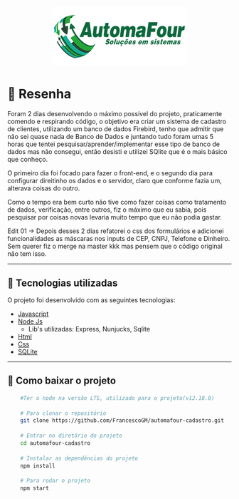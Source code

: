 <h1 align=center>
    <img src="./public/icons/logo.webp">
</h1>

# 📖 Resenha

Foram 2 dias desenvolvendo o máximo possível do projeto, praticamente comendo e respirando código, o objetivo era criar um sistema de cadastro de clientes, utilizando um banco de dados Firebird, tenho que admitir que não sei quase nada de Banco de Dados e juntando tudo foram umas 5 horas que tentei pesquisar/aprender/implementar esse tipo de banco de dados mas não consegui, então desisti e utilizei SQlite que é o mais básico que conheço.

O primeiro dia foi focado para fazer o front-end, e o segundo dia para configurar direitinho os dados e o servidor, claro que conforme fazia um, alterava coisas do outro.

Como o tempo era bem curto não tive como fazer coisas como tratamento de dados, verificação, entre outros, fiz o máximo que eu sabia, pois pesquisar por coisas novas levaria muito tempo que eu não podia gastar.

Edit 01 -> Depois desses 2 dias refatorei o css dos formulários e adicionei funcionalidades as máscaras nos inputs de CEP, CNPJ, Telefone e Dinheiro. Sem querer fiz o merge na master kkk mas pensem que o código original não tem isso.

---

## 🚀 Tecnologias utilizadas
O projeto foi desenvolvido com as seguintes tecnologias:

- [Javascript](https://developer.mozilla.org/pt-BR/docs/Web/JavaScript)
- [Node Js](https://nodejs.org/en/)
  - Lib's utilizadas: Express, Nunjucks, Sqlite  
- [Html](https://developer.mozilla.org/pt-BR/docs/Web/HTML)
- [Css](https://developer.mozilla.org/pt-BR/docs/Web/CSS)
- [SQLite](https://www.sqlite.org/index.html)

---

## 📁 Como baixar o projeto

```bash
    #Ter o node na versão LTS, utilizado para o projeto(v12.18.0)
    
    # Para clonar o repositório
    git clone https://github.com/FrancescoGM/automafour-cadastro.git

    # Entrar no diretório do projeto
    cd automafour-cadastro

    # Instalar as dependências do projeto
    npm install

    # Para rodar o projeto
    npm start
```
